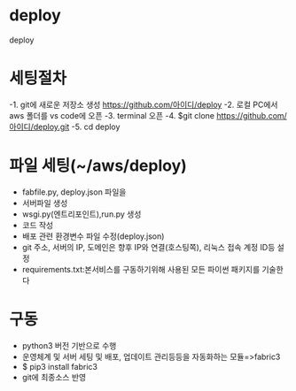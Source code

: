 # deploy
deploy

# 세팅절차
-1. git에 새로운 저장소 생성
    https://github.com/아이디/deploy
-2. 로컬 PC에서 aws 폴더를 vs code에 오픈
-3. terminal 오픈
-4. $git clone https://github.com/아이디/deploy.git
-5. cd deploy

# 파일 세팅(~/aws/deploy)
- fabfile.py, deploy.json 파일을 
- 서버파일 생성
- wsgi.py(엔트리포인트),run.py 생성
- 코드 작성
- 배포 관련 환경변수 파일 수정(deploy.json)
- git 주소, 서버의 IP, 도메인은 향후 IP와 연결(호스팅쪽), 리눅스 접속 계정 ID등 설정
- requirements.txt:본서비스를 구동하기위해 사용된 모든 파이썬 패키지를 기술한다

# 구동
- python3 버전 기반으로 수행
- 운영체계 및 서버 세팅 및 배포, 업데이트 관리등등을 자동화하는 모듈=>fabric3
- $ pip3 install fabric3
- git에 최종소스 반영